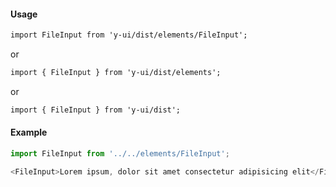 #### Usage

```markdown
import FileInput from 'y-ui/dist/elements/FileInput';
```

or

```markdown
import { FileInput } from 'y-ui/dist/elements';
```

or

```markdown
import { FileInput } from 'y-ui/dist';
```

#### Example

```js
import FileInput from '../../elements/FileInput';

<FileInput>Lorem ipsum, dolor sit amet consectetur adipisicing elit</FileInput>;
```
